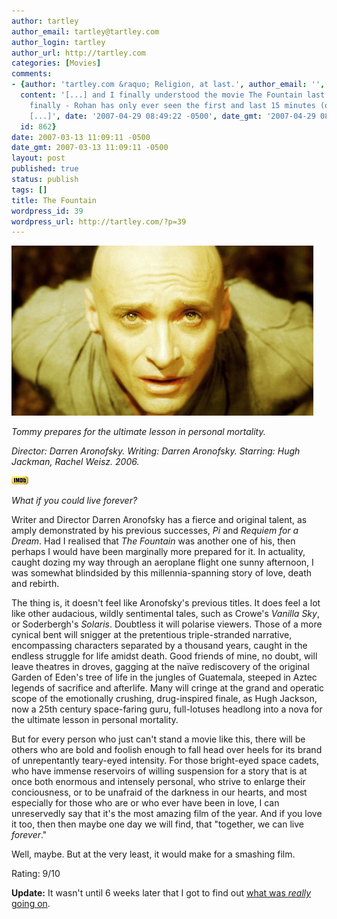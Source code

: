 ```yaml
---
author: tartley
author_email: tartley@tartley.com
author_login: tartley
author_url: http://tartley.com
categories: [Movies]
comments:
- {author: 'tartley.com &raquo; Religion, at last.', author_email: '', author_url: 'http://tartley.com/?p=96',
  content: '[...] and I finally understood the movie The Fountain last night. I say
    finally - Rohan has only ever seen the first and last 15 minutes (oh, how apt!)
    [...]', date: '2007-04-29 08:49:22 -0500', date_gmt: '2007-04-29 08:49:22 -0500',
  id: 862}
date: 2007-03-13 11:09:11 -0500
date_gmt: 2007-03-13 11:09:11 -0500
layout: post
published: true
status: publish
tags: []
title: The Fountain
wordpress_id: 39
wordpress_url: http://tartley.com/?p=39
---
```


![](/assets/2007/03/the-fountain.jpg)

*Tommy prepares for the ultimate lesson in personal mortality.*

*Director: Darren Aronofsky.
Writing: Darren Aronofsky.
Starring: Hugh Jackman, Rachel Weisz.
2006.*

[![Internet Movie Database](/assets/2007/03/imdb.png)](http://imdb.com/title/tt0414993/)

*What if you could live forever?*

Writer and Director Darren Aronofsky has a fierce and original talent,
as amply demonstrated by his previous successes, *Pi* and *Requiem for a
Dream*. Had I realised that *The Fountain* was another one of his, then
perhaps I would have been marginally more prepared for it. In actuality,
caught dozing my way through an aeroplane flight one sunny afternoon, I
was somewhat blindsided by this millennia-spanning story of love, death
and rebirth.

The thing is, it doesn't feel like Aronofsky's previous titles. It does
feel a lot like other audacious, wildly sentimental tales, such as
Crowe's *Vanilla Sky*, or Soderbergh's *Solaris*. Doubtless it will
polarise viewers. Those of a more cynical bent will snigger at the
pretentious triple-stranded narrative, encompassing characters separated
by a thousand years, caught in the endless struggle for life amidst
death. Good friends of mine, no doubt, will leave theatres in droves,
gagging at the naïve rediscovery of the original Garden of Eden's tree
of life in the jungles of Guatemala, steeped in Aztec legends of
sacrifice and afterlife. Many will cringe at the grand and operatic
scope of the emotionally crushing, drug-inspired finale, as Hugh
Jackson, now a 25th century space-faring guru, full-lotuses headlong
into a nova for the ultimate lesson in personal mortality.

But for every person who just can't stand a movie like this, there will
be others who are bold and foolish enough to fall head over heels for
its brand of unrepentantly teary-eyed intensity. For those bright-eyed
space cadets, who have immense reservoirs of willing suspension for a
story that is at once both enormous and intensely personal, who strive
to enlarge their conciousness, or to be unafraid of the darkness in our
hearts, and most especially for those who are or who ever have been in
love, I can unreservedly say that it's the most amazing film of the
year. And if you love it too, then then maybe one day we will find, that
"together, we can live *forever*."

Well, maybe. But at the very least, it would make for a smashing film.

Rating: 9/10

**Update:** It wasn't until 6 weeks later that I got to find out [what
was *really* going on](http://tartley.com/?p=96).
